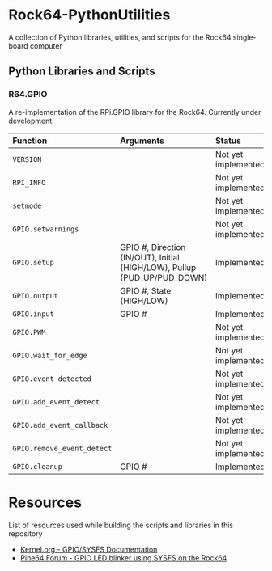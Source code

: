 # Rock64-PythonUtilities
A collection of Python libraries, utilities, and scripts for the Rock64 single-board computer

## Python Libraries and Scripts
### R64.GPIO
A re-implementation of the RPi.GPIO library for the Rock64. Currently under development.

Function                   | Arguments                                                                | Status
:------------------------- | :----------------------------------------------------------------------- | :---
`VERSION`                  |                                                                          | Not yet implemented
`RPI_INFO`                 |                                                                          | Not yet implemented
`setmode`                  |                                                                          | Not yet implemented
`GPIO.setwarnings`         |                                                                          | Not yet implemented
`GPIO.setup`               | GPIO #, Direction (IN/OUT), Initial (HIGH/LOW), Pullup (PUD_UP/PUD_DOWN) | Implemented
`GPIO.output`              | GPIO #, State (HIGH/LOW)                                                 | Implemented
`GPIO.input`               | GPIO #                                                                   | Implemented
`GPIO.PWM`                 |                                                                          | Not yet implemented
`GPIO.wait_for_edge`       |                                                                          | Not yet implemented
`GPIO.event_detected`      |                                                                          | Not yet implemented
`GPIO.add_event_detect`    |                                                                          | Not yet implemented
`GPIO.add_event_callback`  |                                                                          | Not yet implemented
`GPIO.remove_event_detect` |                                                                          | Not yet implemented
`GPIO.cleanup`             | GPIO #                                                                   | Implemented

# Resources
List of resources used while building the scripts and libraries in this repository
* [Kernel.org - GPIO/SYSFS Documentation](https://www.kernel.org/doc/Documentation/gpio/sysfs.txt)
* [Pine64 Forum - GPIO LED blinker using SYSFS on the Rock64](https://forum.pine64.org/showthread.php?tid=4695)
